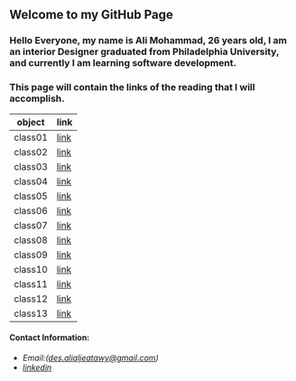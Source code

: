 ## Welcome to my GitHub Page


### Hello Everyone, my name is Ali Mohammad, 26 years old, I am an interior Designer graduated from Philadelphia University, and currently I am learning software development.

### This page will contain the links of the reading that I will accomplish.

object|link
------|------
class01|[link](https://alialjeatawy.github.io/reading-notes201/class-01)
class02|[link](https://alialjeatawy.github.io/reading-notes201/class-02)
class03|[link](https://alialjeatawy.github.io/reading-notes201/class-03)
class04|[link](https://alialjeatawy.github.io/reading-notes201/class-04)
class05|[link](https://alialjeatawy.github.io/reading-notes201/class-05)
class06|[link](https://alialjeatawy.github.io/reading-notes201/class-06)
class07|[link](https://alialjeatawy.github.io/reading-notes201/class-07)
class08|[link](https://alialjeatawy.github.io/reading-notes201/class-08)
class09|[link](https://alialjeatawy.github.io/reading-notes201/class-09)
class10|[link](https://alialjeatawy.github.io/reading-notes201/class-10)
class11|[link](https://alialjeatawy.github.io/reading-notes201/class-11)
class12|[link](https://alialjeatawy.github.io/reading-notes201/class-12)
class13|[link](https://alialjeatawy.github.io/reading-notes201/class-13)







#### Contact Information:

* *Email:(des.alialjeatawy@gmail.com)*
* *[linkedin](https://www.linkedin.com/in/ali-mohammad1994/)*